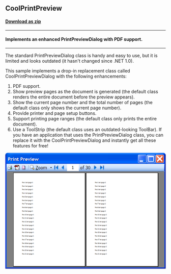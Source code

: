 ## CoolPrintPreview
#### [Download as zip](https://grapecity.github.io/DownGit/#/home?url=https://github.com/GrapeCity/ComponentOne-WinForms-Samples/tree/master/NetFramework\Pdf\CS\CoolPrintPreview)
____
#### Implements an enhanced PrintPreviewDialog with PDF support.
____
The standard PrintPreviewDialog class is handy and easy to use, but it is limited and looks outdated (it hasn't changed since .NET 1.0).

This sample implements a drop-in replacement class called CoolPrintPreviewDialog with the following enhancements:
1. PDF support.
2. Show preview pages as the document is generated (the default class renders the entire document before the preview appears).
3. Show the current page number and the total number of pages (the default class only shows the current page number).
4. Provide printer and page setup buttons.
5. Support printing page ranges (the default class only prints the entire document).
6. Use a ToolStrip (the default class uses an outdated-looking ToolBar).
If you have an application that uses the PrintPreviewDialog class, you can replace it with the CoolPrintPreviewDialog and instantly get all these features for free!

![screenshot](screenshot.png)
